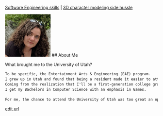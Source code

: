 [Software Engineering skills](Software_Examples.md) | [3D character modeling side hussle](Art_Experiences.md)


<img src= "CurrentPic.jpg" width="150"> ## About Me

What brought me to the University of Utah?
```markdown
To be specific, the Entertainment Arts & Engineering (EAE) program.
I grew up in Utah and found that being a resident made it easier to attend college. 
Coming from the realization that I'll be a first-generation college graduate when 
I get my Bachelors in Computer Science with an emphasis in Games. 

For me, the chance to attend the University of Utah was too great an opportunity to pass up.
```
[edit url](https://github.com/Catastrophie/Catastrophie.github.io/edit/main/index.md)
